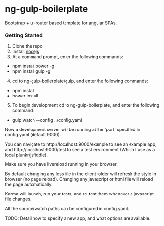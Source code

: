 # ng-gulp-boilerplate
Bootstrap + ui-router based template for angular SPAs.

### Getting Started
1. Clone the repo
2. Install [nodejs](http://nodejs.org/)
3. At a command prompt, enter the following commands:
  * npm install bower -g
  * npm install gulp -g
4. cd to ng-gulp-boilerplate/gulp, and enter the following commands:
  * npm install
  * bower install
5. To begin development cd to ng-gulp-boilerplate, and enter the following command:
  * gulp watch --config ../config.yaml

Now a development server will be running at the 'port' specified in config.yaml (default 9000). 

You can navigate to http://localhost:9000/example to see an example app, and http://localhost:9000/test 
to see a test environment (Which I use as a local plunkr/jsfiddle). 

Make sure you have livereload running in your browser.

By default changing any less file in the client folder will refresh the style in browser (no page reload). 
Changing any javascript or html file will reload the page automatically. 

Karma will launch, run your tests, and re-test them whenever a javascript file changes.

All the source/watch paths can be configured in config.yaml.

TODO: Detail how to specify a new app, and what options are available.
